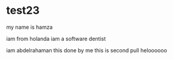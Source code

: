 # test23

my name is hamza


iam from holanda
iam a software dentist

iam abdelrahaman this done by me
this is second pull
heloooooo 
